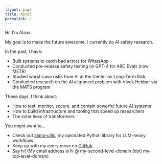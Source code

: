 ```yaml
---
layout: page
title: About
permalink: /
---
```


Hi! I'm Alana.

My goal is to make the future awesome. I currently do AI safety research.

In the past, I have:
- Built systems to catch bad actors for WhatsApp
- Conducted pre-release safety testing on GPT-4 for ARC Evals (now METR)
- Studied worst-case risks from AI at the Center on Long-Term Risk
- Conducted research on the AI alignment problem with Vivek Hebbar via the MATS program

These days, I think about:
- How to test, monitor, secure, and contain powerful future AI systems
- How to build infrastructure and tooling that speed up researchers
- The inner lives of transformers

You might want to...
- Check out [alana-utils](https://utils.alana.computer/), my opionated Python library for LLM-heavy workflows.
- Keep up with my every move on [GitHub](https://github.com/alat-rights).
- Say hi! (My email address is hi @ my-second-level-domain (dot) my-top-level-domain)
